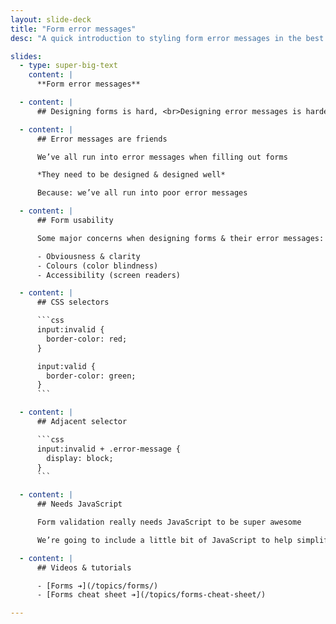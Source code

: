 ```yaml
---
layout: slide-deck
title: "Form error messages"
desc: "A quick introduction to styling form error messages in the best & most accessible way."

slides:
  - type: super-big-text
    content: |
      **Form error messages**

  - content: |
      ## Designing forms is hard, <br>Designing error messages is harder

  - content: |
      ## Error messages are friends

      We’ve all run into error messages when filling out forms

      *They need to be designed & designed well*

      Because: we’ve all run into poor error messages

  - content: |
      ## Form usability

      Some major concerns when designing forms & their error messages:

      - Obviousness & clarity
      - Colours (color blindness)
      - Accessibility (screen readers)

  - content: |
      ## CSS selectors

      ```css
      input:invalid {
        border-color: red;
      }

      input:valid {
        border-color: green;
      }
      ```

  - content: |
      ## Adjacent selector

      ```css
      input:invalid + .error-message {
        display: block;
      }
      ```

  - content: |
      ## Needs JavaScript

      Form validation really needs JavaScript to be super awesome

      We’re going to include a little bit of JavaScript to help simplify and & design some items—but don’t worry, it’s already pre-written

  - content: |
      ## Videos & tutorials

      - [Forms ➔](/topics/forms/)
      - [Forms cheat sheet ➔](/topics/forms-cheat-sheet/)

---
```

